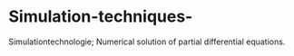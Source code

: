 # Simulation-techniques-
Simulationtechnologie; Numerical solution of partial differential equations.
